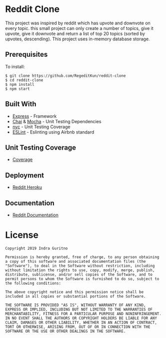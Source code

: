 # Reddit Clone

This project was inspired by reddit which has upvote and downvote on every topic. this small project can only create a number of topics, give it upvote, give it downvote and return a list of top 20 topics (sorted by upvotes, descending). This project uses in-memory database storage.

## Prerequisites

To install:
```
$ git clone https://github.com/RegeditKun/reddit-clone
$ cd reddit-clone
$ npm install
$ npm start
```
## Built With
* [Express]((https://www.express.com/)) - Framework
* [Chai](https://www.chaijs.com/) & [Mocha](https://mochajs.org/) - Unit Testing Dependencies
* [nyc](https://mochajs.org/) - Unit Testing Coverage
* [ESLint](https://www.npmjs.com/package/eslint) - Eslinting using Airbnb standard

## Unit Testing Coverage
- [Coverage](https://reddit-in.herokuapp.com/coverage/)

## Deployment
- [Reddit Heroku](https://reddit-in.herokuapp.com/test)

## Documentation
- [Reddit Documentation](https://documenter.getpostman.com/view/6658461/S1Lr5XDt#2b35ee8a-93ec-48cd-a8bd-f012aa714301)

# License
```
Copyright 2019 Indra Guritno

Permission is hereby granted, free of charge, to any person obtaining a copy of this software and associated documentation files (the "Software"), to deal in the Software without restriction, including without limitation the rights to use, copy, modify, merge, publish, distribute, sublicense, and/or sell copies of the Software, and to permit persons to whom the Software is furnished to do so, subject to the following conditions:

The above copyright notice and this permission notice shall be included in all copies or substantial portions of the Software.

THE SOFTWARE IS PROVIDED "AS IS", WITHOUT WARRANTY OF ANY KIND, EXPRESS OR IMPLIED, INCLUDING BUT NOT LIMITED TO THE WARRANTIES OF MERCHANTABILITY, FITNESS FOR A PARTICULAR PURPOSE AND NONINFRINGEMENT. IN NO EVENT SHALL THE AUTHORS OR COPYRIGHT HOLDERS BE LIABLE FOR ANY CLAIM, DAMAGES OR OTHER LIABILITY, WHETHER IN AN ACTION OF CONTRACT, TORT OR OTHERWISE, ARISING FROM, OUT OF OR IN CONNECTION WITH THE SOFTWARE OR THE USE OR OTHER DEALINGS IN THE SOFTWARE.
```